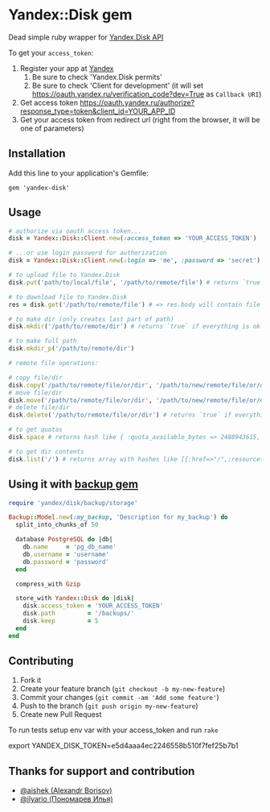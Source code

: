 # Yandex::Disk gem

Dead simple ruby wrapper for [Yandex.Disk API](http://api.yandex.ru/disk/doc/dg/concepts/about.xml)

To get your `access_token`:

1. Register your app at [Yandex](https://oauth.yandex.ru/client/new)
    1. Be sure to check 'Yandex.Disk permits'
    2. Be sure to check 'Client for development' (it will set https://oauth.yandex.ru/verification_code?dev=True as `Callback URI`)
2. Get access token https://oauth.yandex.ru/authorize?response_type=token&client_id=YOUR_APP_ID
3. Get your access token from redirect url (right from the browser, it will be one of parameters)

## Installation

Add this line to your application's Gemfile:

    gem 'yandex-disk'

## Usage

```ruby
# authorize via oauth access token...
disk = Yandex::Disk::Client.new(:access_token => 'YOUR_ACCESS_TOKEN')

# ...or use login password for authorization
disk = Yandex::Disk::Client.new(:login => 'me', :password => 'secret')

# to upload file to Yandex.Disk
disk.put('path/to/local/file', '/path/to/remote/file') # returns `true` if everything is ok

# to download file to Yandex.Disk
res = disk.get('/path/to/remote/file') # => res.body will contain file

# to make dir (only creates last part of path)
disk.mkdir('/path/to/remote/dir') # returns `true` if everything is ok

# to make full path
disk.mkdir_p('/path/to/remote/dir')

# remote file operations:

# copy file/dir
disk.copy('/path/to/remote/file/or/dir', '/path/to/new/remote/file/or/dir')
# move file/dir
disk.move('/path/to/remote/file/or/dir', '/path/to/new/remote/file/or/dir')
# delete file/dir
disk.delete('/path/to/remote/file/or/dir') # returns `true` if everything is ok

# to get quotas
disk.space # returns hash like { :quota_available_bytes => 2488943615, :quota_used_bytes => 2488943615 }

# to get dir contents
disk.list('/') # returns array with hashes like [{:href=>"/",:resourcetype=>:collection,:getlastmodified=><DateTime>,:getcontentlength=>0,:displayname=>"disk",:creationdate=><DateTime>},{:href=>"/readme.pdf",:getlastmodified=><DateTime>,:getcontentlength=>455833,:displayname=>"readme.pdf",:creationdate=><DateTime>}]
```

## Using it with [backup gem](https://github.com/meskyanichi/backup)

```ruby
require 'yandex/disk/backup/storage'

Backup::Model.new(:my_backup, 'Description for my_backup') do
  split_into_chunks_of 50

  database PostgreSQL do |db|
    db.name     = 'pg_db_name'
    db.username = 'username'
    db.password = 'password'
  end

  compress_with Gzip

  store_with Yandex::Disk do |disk|
    disk.access_token = 'YOUR_ACCESS_TOKEN'
    disk.path         = '/backups/'
    disk.keep         = 5
  end
end
```

## Contributing

1. Fork it
2. Create your feature branch (`git checkout -b my-new-feature`)
3. Commit your changes (`git commit -am 'Add some feature'`)
4. Push to the branch (`git push origin my-new-feature`)
5. Create new Pull Request

To run tests setup env var with your access_token and run `rake`

export YANDEX_DISK_TOKEN=e5d4aaa4ec2246558b510f7fef25b7b1

## Thanks for support and contribution

- [@aishek (Alexandr Borisov)](https://github.com/aishek)
- [@ilyario (Пономарев Илья)](https://github.com/ilyario)
